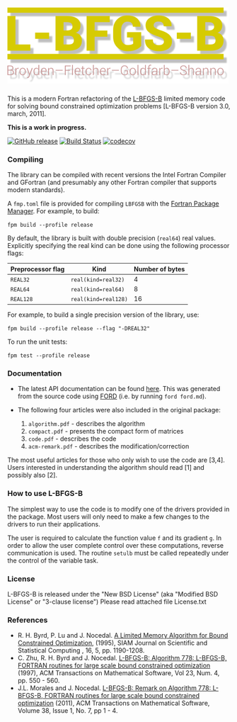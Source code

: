 ![LBFGSB](media/logo.png)
============

This is a modern Fortran refactoring of the [L-BFGS-B](http://users.iems.northwestern.edu/~nocedal/lbfgsb.html) limited memory code for solving bound constrained optimization problems [L-BFGS-B version 3.0, march, 2011].

**This is a work in progress.**

[![GitHub release](https://img.shields.io/github/release/jacobwilliams/lbfgsb.svg?style=plastic)](https://github.com/jacobwilliams/lbfgsb/releases/latest)
[![Build Status](https://github.com/jacobwilliams/lbfgsb/actions/workflows/CI.yml/badge.svg)](https://github.com/jacobwilliams/lbfgsb/actions)
[![codecov](https://codecov.io/gh/jacobwilliams/lbfgsb/branch/master/graph/badge.svg?token=BHtd51oUTE)](https://codecov.io/gh/jacobwilliams/lbfgsb)

### Compiling

The library can be compiled with recent versions the Intel Fortran Compiler and GFortran (and presumably any other Fortran compiler that supports modern standards).

A `fmp.toml` file is provided for compiling `LBFGSB` with the [Fortran Package Manager](https://github.com/fortran-lang/fpm). For example, to build:

```
fpm build --profile release
```

By default, the library is built with double precision (`real64`) real values. Explicitly specifying the real kind can be done using the following processor flags:

Preprocessor flag | Kind  | Number of bytes
----------------- | ----- | ---------------
`REAL32`  | `real(kind=real32)`  | 4
`REAL64`  | `real(kind=real64)`  | 8
`REAL128` | `real(kind=real128)` | 16

For example, to build a single precision version of the library, use:

```
fpm build --profile release --flag "-DREAL32"
```

To run the unit tests:

```
fpm test --profile release
```

### Documentation

  * The latest API documentation can be found [here](https://jacobwilliams.github.io/lbfgsb/). This was generated from the source code using [FORD](https://github.com/Fortran-FOSS-Programmers/ford) (i.e. by running `ford ford.md`).

  * The following four articles were also included in the original package:

     1. `algorithm.pdf`     -  describes the algorithm
     2. `compact.pdf`       -  presents the compact form of matrices
     3. `code.pdf`          -  describes the code
     4. `acm-remark.pdf`    -  describes the modification/correction

   The most useful articles for those who only wish to use the code
   are [3,4]. Users interested in understanding the algorithm should
   read [1] and possibly also [2].

### How to use L-BFGS-B

The simplest way to use the code is to modify one of the
drivers provided in the package.  Most users will only need to make
a few changes to the drivers to run their applications.

The user is required to calculate the function value `f` and its gradient `g`.
In order to allow the user complete control over these computations,
reverse communication is used.  The routine `setulb` must be called
repeatedly under the control of the variable task.

### License

L-BFGS-B is released under the "New BSD License" (aka "Modified BSD License" or
"3-clause license")
Please read attached file License.txt

### References

* R. H. Byrd, P. Lu and J. Nocedal. [A Limited Memory Algorithm for Bound Constrained Optimization](http://www.ece.northwestern.edu/~nocedal/PSfiles/limited.ps.gz), (1995), SIAM Journal on Scientific and Statistical Computing , 16, 5, pp. 1190-1208.
* C. Zhu, R. H. Byrd and J. Nocedal. [L-BFGS-B: Algorithm 778: L-BFGS-B, FORTRAN routines for large scale bound constrained optimization](http://www.ece.northwestern.edu/~nocedal/PSfiles/lbfgsb.ps.gz) (1997), ACM Transactions on Mathematical Software, Vol 23, Num. 4, pp. 550 - 560.
* J.L. Morales and J. Nocedal. [L-BFGS-B: Remark on Algorithm 778: L-BFGS-B, FORTRAN routines for large scale bound constrained optimization](http://www.ece.northwestern.edu/~morales/PSfiles/acm-remark.pdf) (2011), ACM Transactions on Mathematical Software, Volume 38, Issue 1, No. 7, pp 1 - 4.

